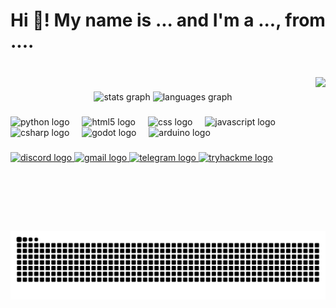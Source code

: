 <h1 align="left">Hi 👋! My name is ... and I'm a ..., from ....</h1>

###

<br clear="both">

<img align="right" height="246" src="http://31.128.36.207:8080/doc_2025-09-13_15-11-45.gif" />

###

<div align="center">
  <img src="https://github-readme-stats.vercel.app/api?username=DeltaFromX&hide_title=false&hide_rank=true&show_icons=true&include_all_commits=true&count_private=true&disable_animations=false&theme=dark&locale=en&hide_border=true" height="200" alt="stats graph"  />
  <img src="https://github-readme-stats.vercel.app/api/top-langs?username=DeltaFromX&locale=en&hide_title=false&layout=compact&card_width=320&langs_count=6&theme=dark&hide_border=true&custom_title=Languges%20used%20in%20projects" height="200" alt="languages graph"  />
</div>

###

<div align="left">
  <img src="https://cdn.jsdelivr.net/gh/devicons/devicon/icons/python/python-original.svg" height="30" alt="python logo"  />
  <img width="12" />
  <img src="https://cdn.jsdelivr.net/gh/devicons/devicon/icons/html5/html5-original.svg" height="30" alt="html5 logo"  />
  <img width="12" />
  <img src="https://cdn.jsdelivr.net/gh/devicons/devicon/icons/css3/css3-original.svg" height="30" alt="css logo"  />
  <img width="12" />
  <img src="https://cdn.jsdelivr.net/gh/devicons/devicon/icons/javascript/javascript-original.svg" height="30" alt="javascript logo"  />
  <img width="12" />
  <img src="https://cdn.jsdelivr.net/gh/devicons/devicon/icons/csharp/csharp-original.svg" height="30" alt="csharp logo"  />
  <img width="12" />
  <img src="https://cdn.jsdelivr.net/gh/devicons/devicon/icons/godot/godot-original.svg" height="30" alt="godot logo"  />
  <img width="12" />
  <img src="https://cdn.jsdelivr.net/gh/devicons/devicon/icons/arduino/arduino-original.svg" height="30" alt="arduino logo"  />
</div>

###

<div align="left">
  <a href="discordapp.com/users/1234159105698959456" target="_blank">
    <img src="https://img.shields.io/static/v1?message=Discord&logo=discord&label=&color=7289DA&logoColor=white&labelColor=&style=for-the-badge" height="35" alt="discord logo"  />
  </a>
  <a href="mailto:telegramonly@yandex.ru" target="_blank">
    <img src="https://img.shields.io/static/v1?message=Gmail&logo=gmail&label=&color=D14836&logoColor=white&labelColor=&style=for-the-badge" height="35" alt="gmail logo"  />
  </a>
  <a href="https://t.me/anytcp" target="_blank">
    <img src="https://img.shields.io/static/v1?message=Telegram&logo=telegram&label=&color=2CA5E0&logoColor=white&labelColor=&style=for-the-badge" height="35" alt="telegram logo"  />
  </a>
  <a href="https://deltafromx.github.io" target="_blank">
    <img src="https://img.shields.io/static/v1?message=my%20Website&logo=tryhackme&label=&color=88B6BC&logoColor=ffffff&labelColor=&style=for-the-badge" height="35" alt="tryhackme logo"  />
  </a>
</div>

###

<img src="https://raw.githubusercontent.com/DeltaFromX/DeltaFromX/output/snake.svg" alt="Snake animation" />

###
